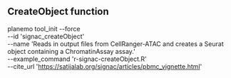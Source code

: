 ## CreateObject function
planemo tool_init --force \
  --id 'signac_createObject' \
  --name 'Reads in output files from CellRanger-ATAC and creates a Seurat object containing a ChromatinAssay assay.'\
  --example_command 'r-signac-createObject.R' \
  --cite_url 'https://satijalab.org/signac/articles/pbmc_vignette.html'